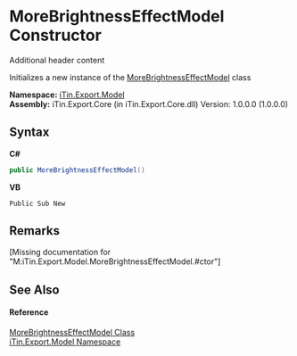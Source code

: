 # MoreBrightnessEffectModel Constructor 
Additional header content 

Initializes a new instance of the <a href="60fd20f6-f6b4-427b-d3da-68909ef96121">MoreBrightnessEffectModel</a> class

**Namespace:**&nbsp;<a href="ef57ffcc-e95e-b212-5a46-9aa6f5a3511f">iTin.Export.Model</a><br />**Assembly:**&nbsp;iTin.Export.Core (in iTin.Export.Core.dll) Version: 1.0.0.0 (1.0.0.0)

## Syntax

**C#**<br />
``` C#
public MoreBrightnessEffectModel()
```

**VB**<br />
``` VB
Public Sub New
```


## Remarks
\[Missing <remarks> documentation for "M:iTin.Export.Model.MoreBrightnessEffectModel.#ctor"\]

## See Also


#### Reference
<a href="60fd20f6-f6b4-427b-d3da-68909ef96121">MoreBrightnessEffectModel Class</a><br /><a href="ef57ffcc-e95e-b212-5a46-9aa6f5a3511f">iTin.Export.Model Namespace</a><br />